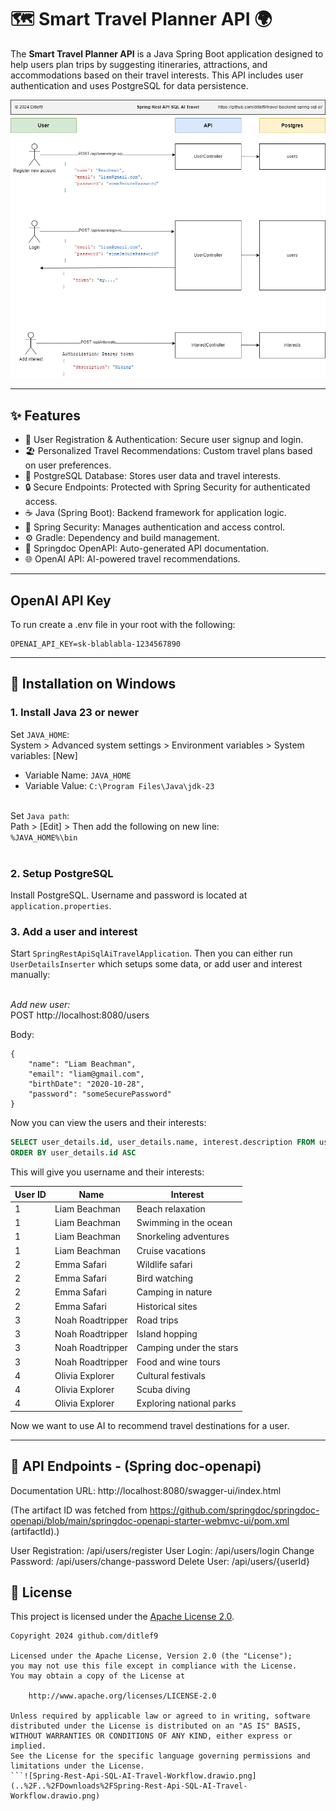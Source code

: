 
# 🗺️ Smart Travel Planner API 🌍

The **Smart Travel Planner API** is a Java Spring Boot application designed to help users plan
trips by suggesting itineraries, attractions, and accommodations based on their travel interests.
This API includes user authentication and uses PostgreSQL for data persistence.


![Spring REST API SQL AI Travel Workflow](docs/Spring-Rest-Api-SQL-AI-Travel-Workflow.drawio.png)


---

## ✨ Features

- 🔐 User Registration & Authentication: Secure user signup and login.
- 🏖️ Personalized Travel Recommendations: Custom travel plans based on user preferences.
- 🐘 PostgreSQL Database: Stores user data and travel interests.
- 🔒 Secure Endpoints: Protected with Spring Security for authenticated access.
- ☕ Java (Spring Boot): Backend framework for application logic.
- 🔐 Spring Security: Manages authentication and access control.
- ⚙️ Gradle: Dependency and build management.
- 📜 Springdoc OpenAPI: Auto-generated API documentation.
- 🌐 OpenAI API: AI-powered travel recommendations.
---

## OpenAI API Key


To run create a .env file in your root with the following:

```
OPENAI_API_KEY=sk-blablabla-1234567890
```

---

## 🚀 Installation on Windows

### 1. Install Java 23 or newer
Set `JAVA_HOME`:<br>
System > Advanced system settings > Environment variables >
System variables: [New]<br>
* Variable Name: `JAVA_HOME`
* Variable Value: `C:\Program Files\Java\jdk-23`<br><br>

Set `Java path`:<br>
Path > [Edit] > Then add the following on new line:<br>
`%JAVA_HOME%\bin`
<br><br>

### 2. Setup PostgreSQL

Install PostgreSQL. Username and password is located at `application.properties`.


### 3. Add a user and interest

Start `SpringRestApiSqlAiTravelApplication`. Then you can either run `UserDetailsInserter` which setups
some data, or add user and interest manually:<br><br>

*Add new user:*<br>
POST http://localhost:8080/users<br>

Body:<br>
```
{
    "name": "Liam Beachman",
    "email": "liam@gmail.com",
    "birthDate": "2020-10-28",
    "password": "someSecurePassword"
}
```

Now you can view the users and their interests:

```sql
SELECT user_details.id, user_details.name, interest.description FROM user_details JOIN interest ON user_details.id=interest.user_id
ORDER BY user_details.id ASC
```

This will give you username and their interests:

| User ID | Name             | Interest                 |
|---------|------------------|--------------------------|
| 1       | Liam Beachman    | Beach relaxation         |
| 1       | Liam Beachman    | Swimming in the ocean    |
| 1       | Liam Beachman    | Snorkeling adventures    |
| 1       | Liam Beachman    | Cruise vacations         |
| 2       | Emma Safari      | Wildlife safari          |
| 2       | Emma Safari      | Bird watching            |
| 2       | Emma Safari      | Camping in nature        |
| 2       | Emma Safari      | Historical sites         |
| 3       | Noah Roadtripper | Road trips               |
| 3       | Noah Roadtripper | Island hopping           |
| 3       | Noah Roadtripper | Camping under the stars  |
| 3       | Noah Roadtripper | Food and wine tours      |
| 4       | Olivia Explorer  | Cultural festivals       |
| 4       | Olivia Explorer  | Scuba diving             |
| 4       | Olivia Explorer  | Exploring national parks |

Now we want to use AI to recommend travel destinations for a user.

---

## 📖 API Endpoints - (Spring doc-openapi)


Documentation URL: http://localhost:8080/swagger-ui/index.html

(The artifact ID was fetched from https://github.com/springdoc/springdoc-openapi/blob/main/springdoc-openapi-starter-webmvc-ui/pom.xml (artifactId).)



User Registration: /api/users/register
User Login: /api/users/login
Change Password: /api/users/change-password
Delete User: /api/users/{userId}



## 📜 License

This project is licensed under the
[Apache License 2.0](https://www.apache.org/licenses/LICENSE-2.0).

```
Copyright 2024 github.com/ditlef9

Licensed under the Apache License, Version 2.0 (the "License");
you may not use this file except in compliance with the License.
You may obtain a copy of the License at

    http://www.apache.org/licenses/LICENSE-2.0

Unless required by applicable law or agreed to in writing, software
distributed under the License is distributed on an "AS IS" BASIS,
WITHOUT WARRANTIES OR CONDITIONS OF ANY KIND, either express or implied.
See the License for the specific language governing permissions and
limitations under the License.
```![Spring-Rest-Api-SQL-AI-Travel-Workflow.drawio.png](..%2F..%2FDownloads%2FSpring-Rest-Api-SQL-AI-Travel-Workflow.drawio.png)